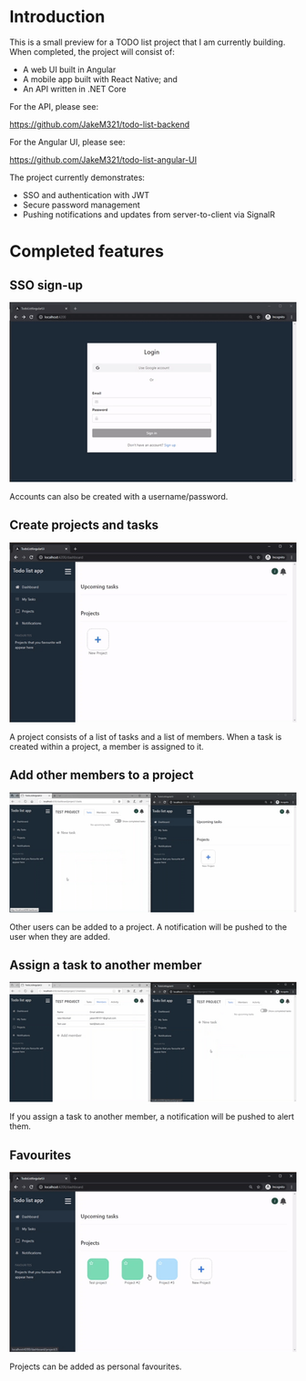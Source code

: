 # Introduction

This is a small preview for a TODO list project that I am currently building. When completed, the project will consist of:

 * A web UI built in Angular
 * A mobile app built with React Native; and
 * An API written in .NET Core

For the API, please see: 

https://github.com/JakeM321/todo-list-backend

For the Angular UI, please see:

https://github.com/JakeM321/todo-list-angular-UI

The project currently demonstrates:

 * SSO and authentication with JWT
 * Secure password management
 * Pushing notifications and updates from server-to-client via SignalR

# Completed features

## SSO sign-up

![](gifs/ssoRegister.gif)

Accounts can also be created with a username/password.

## Create projects and tasks

![](gifs/projectCreation.gif)

A project consists of a list of tasks and a list of members. When a task is created within a project, a member is assigned to it.

## Add other members to a project

![](gifs/addingMember.gif)

Other users can be added to a project. A notification will be pushed to the user when they are added.

## Assign a task to another member

![](gifs/assigningTask.gif)

If you assign a task to another member, a notification will be pushed to alert them.

## Favourites

![](gifs/addFavourites.gif)

Projects can be added as personal favourites.